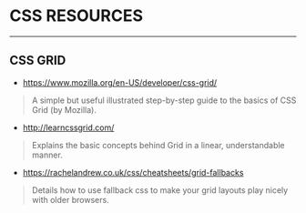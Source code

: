 # CSS RESOURCES

---
## CSS GRID
* https://www.mozilla.org/en-US/developer/css-grid/
> A simple but useful illustrated step-by-step guide to the basics of CSS Grid (by Mozilla).

* http://learncssgrid.com/
> Explains the basic concepts behind Grid in a linear, understandable manner.

* https://rachelandrew.co.uk/css/cheatsheets/grid-fallbacks
> Details how to use fallback css to make your grid layouts play nicely with older browsers.
